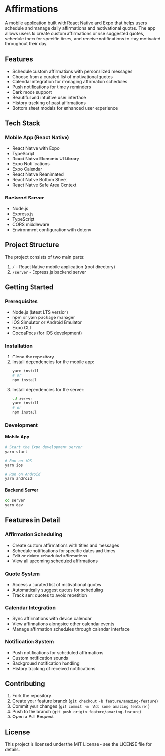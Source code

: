 # Affirmations

A mobile application built with React Native and Expo that helps users schedule and manage daily affirmations and motivational quotes. The app allows users to create custom affirmations or use suggested quotes, schedule them for specific times, and receive notifications to stay motivated throughout their day.

## Features

- Schedule custom affirmations with personalized messages
- Choose from a curated list of motivational quotes
- Calendar integration for managing affirmation schedules
- Push notifications for timely reminders
- Dark mode support
- Beautiful and intuitive user interface
- History tracking of past affirmations
- Bottom sheet modals for enhanced user experience

## Tech Stack

### Mobile App (React Native)
- React Native with Expo
- TypeScript
- React Native Elements UI Library
- Expo Notifications
- Expo Calendar
- React Native Reanimated
- React Native Bottom Sheet
- React Native Safe Area Context

### Backend Server
- Node.js
- Express.js
- TypeScript
- CORS middleware
- Environment configuration with dotenv

## Project Structure

The project consists of two main parts:

1. `/` - React Native mobile application (root directory)
2. `/server` - Express.js backend server

## Getting Started

### Prerequisites

- Node.js (latest LTS version)
- npm or yarn package manager
- iOS Simulator or Android Emulator
- Expo CLI
- CocoaPods (for iOS development)

### Installation

1. Clone the repository
2. Install dependencies for the mobile app:
   ```bash
   yarn install
   # or
   npm install
   ```
3. Install dependencies for the server:
   ```bash
   cd server
   yarn install
   # or
   npm install
   ```

### Development

#### Mobile App
```bash
# Start the Expo development server
yarn start

# Run on iOS
yarn ios

# Run on Android
yarn android
```

#### Backend Server
```bash
cd server
yarn dev
```

## Features in Detail

### Affirmation Scheduling
- Create custom affirmations with titles and messages
- Schedule notifications for specific dates and times
- Edit or delete scheduled affirmations
- View all upcoming scheduled affirmations

### Quote System
- Access a curated list of motivational quotes
- Automatically suggest quotes for scheduling
- Track sent quotes to avoid repetition

### Calendar Integration
- Sync affirmations with device calendar
- View affirmations alongside other calendar events
- Manage affirmation schedules through calendar interface

### Notification System
- Push notifications for scheduled affirmations
- Custom notification sounds
- Background notification handling
- History tracking of received notifications

## Contributing

1. Fork the repository
2. Create your feature branch (`git checkout -b feature/amazing-feature`)
3. Commit your changes (`git commit -m 'Add some amazing feature'`)
4. Push to the branch (`git push origin feature/amazing-feature`)
5. Open a Pull Request

## License

This project is licensed under the MIT License - see the LICENSE file for details. 
